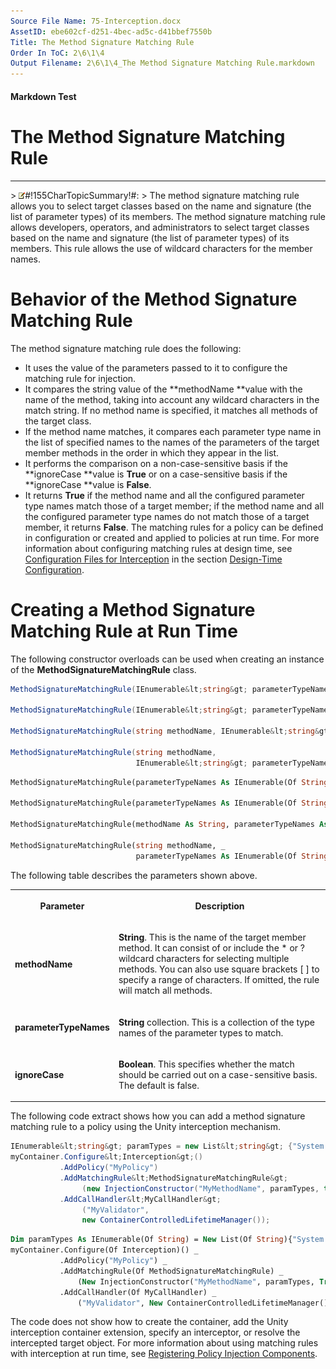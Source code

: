 ```yaml
---
Source File Name: 75-Interception.docx
AssetID: ebe602cf-d251-4bec-ad5c-d41bbef7550b
Title: The Method Signature Matching Rule
Order In ToC: 2\6\1\4
Output Filename: 2\6\1\4_The Method Signature Matching Rule.markdown
---
```


#### Markdown Test ####
# The Method Signature Matching Rule #
----------


&gt; ![](/images/note.gif)#!155CharTopicSummary!#:
&gt; 
The method signature matching rule allows you to select target classes based on the name and signature (the list of parameter types) of its members.
The method signature matching rule allows developers, operators, and administrators to select target classes based on the name and signature (the list of parameter types) of its members. This rule allows the use of wildcard characters for the member names.  

# Behavior of the Method Signature Matching Rule #
The method signature matching rule does the following:  
+ It uses the value of the parameters passed to it to configure the matching rule for injection. 
+ It compares the string value of the **methodName **value with the name of the method, taking into account any wildcard characters in the match string. If no method name is specified, it matches all methods of the target class. 
+ If the method name matches, it compares each parameter type name in the list of specified names to the names of the parameters of the target member methods in the order in which they appear in the list. 
+ It performs the comparison on a non-case-sensitive basis if the **ignoreCase **value is **True** or on a case-sensitive basis if the **ignoreCase **value is **False**. 
+ It returns **True** if the method name and all the configured parameter type names match those of a target member; if the method name and all the configured parameter type names do not match those of a target member, it returns **False**. 
The matching rules for a policy can be defined in configuration or created and applied to policies at run time. For more information about configuring matching rules at design time, see [Configuration Files for Interception](test-markdown_af2f3726-4a3e-4e31-8f97-ebca0db3d907.html) in the section [Design-Time Configuration](test-markdown_d084d31d-6894-4cd3-ab6b-40f7a69899b2.html).  

# Creating a Method Signature Matching Rule at Run Time #
The following constructor overloads can be used when creating an instance of the **MethodSignatureMatchingRule** class.  

```csharp
MethodSignatureMatchingRule(IEnumerable&lt;string&gt; parameterTypeNames)
 
MethodSignatureMatchingRule(IEnumerable&lt;string&gt; parameterTypeNames, bool ignoreCase)
 
MethodSignatureMatchingRule(string methodName, IEnumerable&lt;string&gt; parameterTypeNames)

MethodSignatureMatchingRule(string methodName,
                            IEnumerable&lt;string&gt; parameterTypeNames, bool ignoreCase)
```


```vb
MethodSignatureMatchingRule(parameterTypeNames As IEnumerable(Of String))

MethodSignatureMatchingRule(parameterTypeNames As IEnumerable(Of String), ignoreCase As Boolean)
 
MethodSignatureMatchingRule(methodName As String, parameterTypeNames As IEnumerable(Of String))

MethodSignatureMatchingRule(string methodName, _
                            parameterTypeNames As IEnumerable(Of String), ignoreCase As Boolean)
```

The following table describes the parameters shown above.  
<table xmlns:xlink="http://www.w3.org/1999/xlink"><tr><th><p>Parameter</p></th><th><p>Description</p></th></tr><tr><td><p><b>methodName</b></p></td><td><p><b>String</b>. This is the name of the target member method. It can consist of or include the * or ? wildcard characters for selecting multiple methods. You can also use square brackets [ ] to specify a range of characters. If omitted, the rule will match all methods.</p></td></tr><tr><td><p><b>parameterTypeNames</b></p></td><td><p><b>String</b> collection. This is a collection of the type names of the parameter types to match.</p></td></tr><tr><td><p><b>ignoreCase</b></p></td><td><p><b>Boolean</b>. This specifies whether the match should be carried out on a case-sensitive basis. The default is false.</p></td></tr></table>
The following code extract shows how you can add a method signature matching rule to a policy using the Unity interception mechanism.  

```csharp
IEnumerable&lt;string&gt; paramTypes = new List&lt;string&gt; {"System.String", "System.Int32"};
myContainer.Configure&lt;Interception&gt;()
           .AddPolicy("MyPolicy")
           .AddMatchingRule&lt;MethodSignatureMatchingRule&gt;
                (new InjectionConstructor("MyMethodName", paramTypes, true))
           .AddCallHandler&lt;MyCallHandler&gt;
                ("MyValidator", 
                new ContainerControlledLifetimeManager());

```


```vb
Dim paramTypes As IEnumerable(Of String) = New List(Of String){"System.String", "System.Int32"}
myContainer.Configure(Of Interception)() _
           .AddPolicy("MyPolicy") _
           .AddMatchingRule(Of MethodSignatureMatchingRule) _
               (New InjectionConstructor("MyMethodName", paramTypes, True)) _
           .AddCallHandler(Of MyCallHandler) _
               ("MyValidator", New ContainerControlledLifetimeManager())
```

The code does not show how to create the container, add the Unity interception container extension, specify an interceptor, or resolve the intercepted target object. For more information about using matching rules with interception at run time, see [Registering Policy Injection Components](test-markdown_2090aa6d-38c7-4527-a211-aa4fa966e855.html).  

